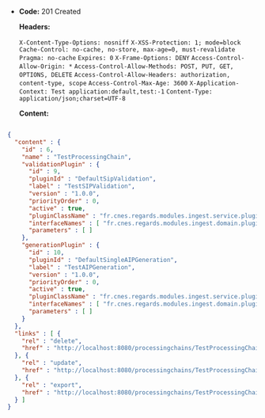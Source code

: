 * **Code:** 201 Created

  **Headers:**

  `X-Content-Type-Options: nosniff`
  `X-XSS-Protection: 1; mode=block`
  `Cache-Control: no-cache, no-store, max-age=0, must-revalidate`
  `Pragma: no-cache`
  `Expires: 0`
  `X-Frame-Options: DENY`
  `Access-Control-Allow-Origin: *`
  `Access-Control-Allow-Methods: POST, PUT, GET, OPTIONS, DELETE`
  `Access-Control-Allow-Headers: authorization, content-type, scope`
  `Access-Control-Max-Age: 3600`
  `X-Application-Context: Test application:default,test:-1`
  `Content-Type: application/json;charset=UTF-8`

  **Content:**

```json

{
  "content" : {
    "id" : 6,
    "name" : "TestProcessingChain",
    "validationPlugin" : {
      "id" : 9,
      "pluginId" : "DefaultSipValidation",
      "label" : "TestSIPValidation",
      "version" : "1.0.0",
      "priorityOrder" : 0,
      "active" : true,
      "pluginClassName" : "fr.cnes.regards.modules.ingest.service.plugin.DefaultSipValidation",
      "interfaceNames" : [ "fr.cnes.regards.modules.ingest.domain.plugin.ISipValidation" ],
      "parameters" : [ ]
    },
    "generationPlugin" : {
      "id" : 10,
      "pluginId" : "DefaultSingleAIPGeneration",
      "label" : "TestAIPGeneration",
      "version" : "1.0.0",
      "priorityOrder" : 0,
      "active" : true,
      "pluginClassName" : "fr.cnes.regards.modules.ingest.service.plugin.DefaultSingleAIPGeneration",
      "interfaceNames" : [ "fr.cnes.regards.modules.ingest.domain.plugin.IAipGeneration" ],
      "parameters" : [ ]
    }
  },
  "links" : [ {
    "rel" : "delete",
    "href" : "http://localhost:8080/processingchains/TestProcessingChain"
  }, {
    "rel" : "update",
    "href" : "http://localhost:8080/processingchains/TestProcessingChain"
  }, {
    "rel" : "export",
    "href" : "http://localhost:8080/processingchains/TestProcessingChain/export"
  } ]
}
```
